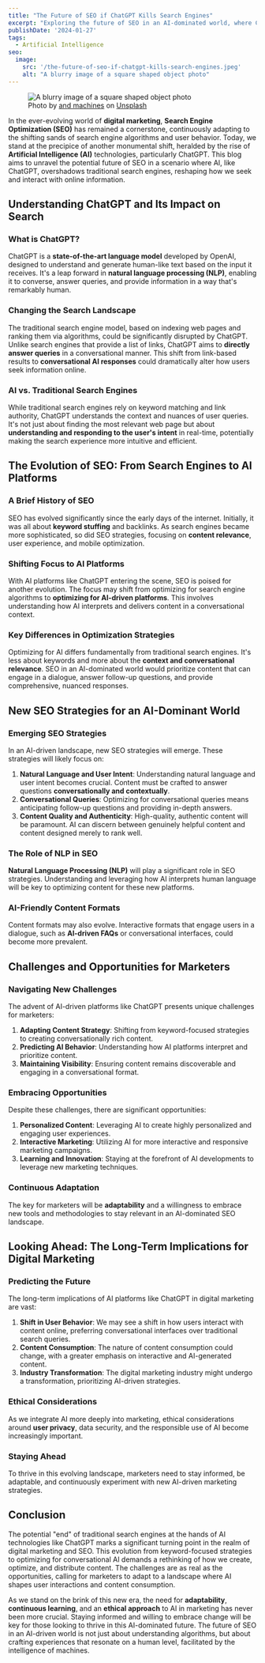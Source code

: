 ```yaml
---
title: "The Future of SEO if ChatGPT Kills Search Engines"
excerpt: "Exploring the future of SEO in an AI-dominated world, where ChatGPT challenges traditional search engines, reshaping digital marketing."
publishDate: '2024-01-27'
tags:
  - Artificial Intelligence
seo:
  image:
    src: '/the-future-of-seo-if-chatgpt-kills-search-engines.jpeg'
    alt: "A blurry image of a square shaped object photo"
---
```


<figure>
  <img src="/the-future-of-seo-if-chatgpt-kills-search-engines.jpeg" alt="A blurry image of a square shaped object photo">
  <figcaption>Photo by <a href="https://unsplash.com/@and_machines?utm_content=creditCopyText&amp;utm_medium=referral&amp;utm_source=unsplash">and machines</a> on <a href="https://unsplash.com/photos/a-blurry-image-of-a-square-shaped-object-p97L9-YwRFg?utm_content=creditCopyText&amp;utm_medium=referral&amp;utm_source=unsplash">Unsplash</a></figcaption>
</figure>

In the ever-evolving world of **digital marketing**, **Search Engine Optimization (SEO)** has remained a cornerstone, continuously adapting to the shifting sands of search engine algorithms and user behavior. Today, we stand at the precipice of another monumental shift, heralded by the rise of **Artificial Intelligence (AI)** technologies, particularly ChatGPT. This blog aims to unravel the potential future of SEO in a scenario where AI, like ChatGPT, overshadows traditional search engines, reshaping how we seek and interact with online information.

## Understanding ChatGPT and Its Impact on Search

### What is ChatGPT?

ChatGPT is a **state-of-the-art language model** developed by OpenAI, designed to understand and generate human-like text based on the input it receives. It's a leap forward in **natural language processing (NLP)**, enabling it to converse, answer queries, and provide information in a way that's remarkably human.

### Changing the Search Landscape

The traditional search engine model, based on indexing web pages and ranking them via algorithms, could be significantly disrupted by ChatGPT. Unlike search engines that provide a list of links, ChatGPT aims to **directly answer queries** in a conversational manner. This shift from link-based results to **conversational AI responses** could dramatically alter how users seek information online.

### AI vs. Traditional Search Engines

While traditional search engines rely on keyword matching and link authority, ChatGPT understands the context and nuances of user queries. It's not just about finding the most relevant web page but about **understanding and responding to the user's intent** in real-time, potentially making the search experience more intuitive and efficient.

## The Evolution of SEO: From Search Engines to AI Platforms

### A Brief History of SEO

SEO has evolved significantly since the early days of the internet. Initially, it was all about **keyword stuffing** and backlinks. As search engines became more sophisticated, so did SEO strategies, focusing on **content relevance**, user experience, and mobile optimization.

### Shifting Focus to AI Platforms

With AI platforms like ChatGPT entering the scene, SEO is poised for another evolution. The focus may shift from optimizing for search engine algorithms to **optimizing for AI-driven platforms**. This involves understanding how AI interprets and delivers content in a conversational context.

### Key Differences in Optimization Strategies

Optimizing for AI differs fundamentally from traditional search engines. It's less about keywords and more about the **context and conversational relevance**. SEO in an AI-dominated world would prioritize content that can engage in a dialogue, answer follow-up questions, and provide comprehensive, nuanced responses.

## New SEO Strategies for an AI-Dominant World

### Emerging SEO Strategies

In an AI-driven landscape, new SEO strategies will emerge. These strategies will likely focus on:

1. **Natural Language and User Intent**: Understanding natural language and user intent becomes crucial. Content must be crafted to answer questions **conversationally and contextually**.
2. **Conversational Queries**: Optimizing for conversational queries means anticipating follow-up questions and providing in-depth answers.
3. **Content Quality and Authenticity**: High-quality, authentic content will be paramount. AI can discern between genuinely helpful content and content designed merely to rank well.

### The Role of NLP in SEO

**Natural Language Processing (NLP)** will play a significant role in SEO strategies. Understanding and leveraging how AI interprets human language will be key to optimizing content for these new platforms.

### AI-Friendly Content Formats

Content formats may also evolve. Interactive formats that engage users in a dialogue, such as **AI-driven FAQs** or conversational interfaces, could become more prevalent.

## Challenges and Opportunities for Marketers

### Navigating New Challenges

The advent of AI-driven platforms like ChatGPT presents unique challenges for marketers:

1. **Adapting Content Strategy**: Shifting from keyword-focused strategies to creating conversationally rich content.
2. **Predicting AI Behavior**: Understanding how AI platforms interpret and prioritize content.
3. **Maintaining Visibility**: Ensuring content remains discoverable and engaging in a conversational format.

### Embracing Opportunities

Despite these challenges, there are significant opportunities:

1. **Personalized Content**: Leveraging AI to create highly personalized and engaging user experiences.
2. **Interactive Marketing**: Utilizing AI for more interactive and responsive marketing campaigns.
3. **Learning and Innovation**: Staying at the forefront of AI developments to leverage new marketing techniques.

### Continuous Adaptation

The key for marketers will be **adaptability** and a willingness to embrace new tools and methodologies to stay relevant in an AI-dominated SEO landscape.

## Looking Ahead: The Long-Term Implications for Digital Marketing

### Predicting the Future

The long-term implications of AI platforms like ChatGPT in digital marketing are vast:

1. **Shift in User Behavior**: We may see a shift in how users interact with content online, preferring conversational interfaces over traditional search queries.
2. **Content Consumption**: The nature of content consumption could change, with a greater emphasis on interactive and AI-generated content.
3. **Industry Transformation**: The digital marketing industry might undergo a transformation, prioritizing AI-driven strategies.

### Ethical Considerations

As we integrate AI more deeply into marketing, ethical considerations around **user privacy**, data security, and the responsible use of AI become increasingly important.

### Staying Ahead

To thrive in this evolving landscape, marketers need to stay informed, be adaptable, and continuously experiment with new AI-driven marketing strategies.

## Conclusion

The potential "end" of traditional search engines at the hands of AI technologies like ChatGPT marks a significant turning point in the realm of digital marketing and SEO. This evolution from keyword-focused strategies to optimizing for conversational AI demands a rethinking of how we create, optimize, and distribute content. The challenges are as real as the opportunities, calling for marketers to adapt to a landscape where AI shapes user interactions and content consumption.

As we stand on the brink of this new era, the need for **adaptability**, **continuous learning**, and an **ethical approach** to AI in marketing has never been more crucial. Staying informed and willing to embrace change will be key for those looking to thrive in this AI-dominated future. The future of SEO in an AI-driven world is not just about understanding algorithms, but about crafting experiences that resonate on a human level, facilitated by the intelligence of machines.